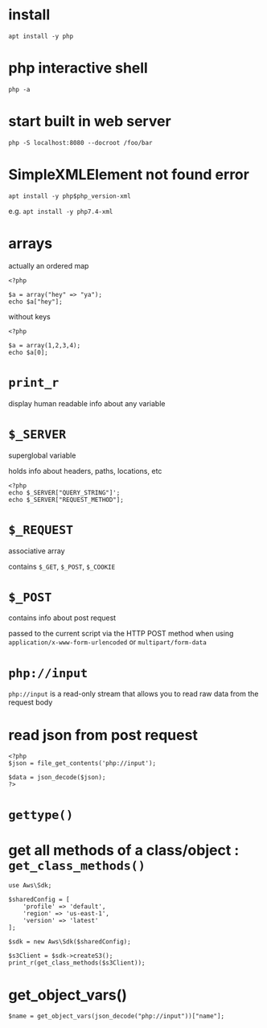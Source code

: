 # install

`apt install -y php`

# php interactive shell

`php -a`

# start built in web server

`php -S localhost:8080 --docroot /foo/bar`

# SimpleXMLElement not found error

`apt install -y php$php_version-xml`

e.g. `apt install -y php7.4-xml`

# arrays

actually an ordered map

```
<?php

$a = array("hey" => "ya");
echo $a["hey"];
```

without keys


```
<?php

$a = array(1,2,3,4);
echo $a[0];
```

# `print_r`

display human readable info about any variable

# `$_SERVER`

superglobal variable 

holds info about headers, paths, locations, etc

```
<?php
echo $_SERVER["QUERY_STRING"]';
echo $_SERVER["REQUEST_METHOD"];

```

# `$_REQUEST`

associative array

contains `$_GET`, `$_POST`, `$_COOKIE`

# `$_POST`

contains info about post request

passed to the current script via the HTTP POST method when using `application/x-www-form-urlencoded` or `multipart/form-data`

# `php://input` 

`php://input` is a read-only stream that allows you to read raw data from the request body

# read json from post request

```
<?php
$json = file_get_contents('php://input');

$data = json_decode($json);
?>
```

# `gettype()`

# get all methods of a class/object : `get_class_methods()`

```
use Aws\Sdk;

$sharedConfig = [
    'profile' => 'default',
    'region' => 'us-east-1',
    'version' => 'latest'
];

$sdk = new Aws\Sdk($sharedConfig);

$s3Client = $sdk->createS3();
print_r(get_class_methods($s3Client));
```

# get_object_vars()

```
$name = get_object_vars(json_decode("php://input"))["name"];
```

